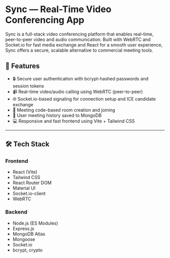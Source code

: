# Sync — Real-Time Video Conferencing App

Sync is a full-stack video conferencing platform that enables real-time, peer-to-peer video and audio communication. Built with WebRTC and Socket.io for fast media exchange and React for a smooth user experience, Sync offers a secure, scalable alternative to commercial meeting tools.

## 🚀 Features

- 🔒 Secure user authentication with bcrypt-hashed passwords and session tokens
- 📹 Real-time video/audio calling using WebRTC (peer-to-peer)
- 🌐 Socket.io-based signaling for connection setup and ICE candidate exchange
- 🧩 Meeting code-based room creation and joining
- 📝 User meeting history saved to MongoDB
- 💻 Responsive and fast frontend using Vite + Tailwind CSS

---

## 🛠️ Tech Stack

### Frontend
- React (Vite)
- Tailwind CSS
- React Router DOM
- Material UI
- Socket.io-client
- WebRTC

### Backend
- Node.js (ES Modules)
- Express.js
- MongoDB Atlas
- Mongoose
- Socket.io
- bcrypt, crypto
